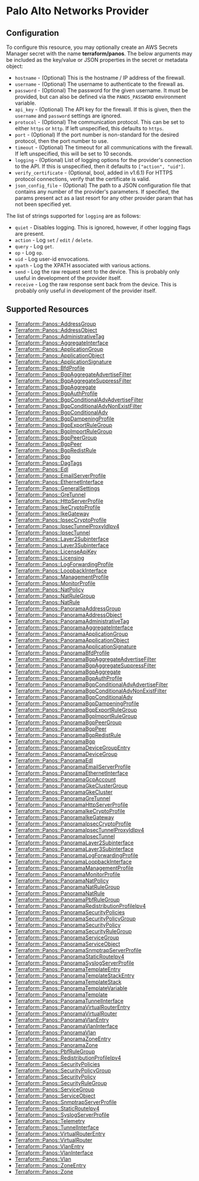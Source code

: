 # Palo Alto Networks Provider

## Configuration

To configure this resource, you may optionally create an AWS Secrets Manager secret with the name **terraform/panos**. The below arguments may be included as the key/value or JSON properties in the secret or metadata object:

* `hostname` - (Optional) This is the hostname / IP address of the firewall.
* `username` - (Optional) The username to authenticate to the firewall as.
* `password` - (Optional) The password for the given username. It must be
  provided, but can also be defined via the `PANOS_PASSWORD` environment
  variable.
* `api_key` - (Optional) The API key for the firewall.  If this is given, then
  the `username` and `password` settings are ignored.
* `protocol` - (Optional) The communication protocol.  This can be set to
  either `https` or `http`.  If left unspecified, this defaults to `https`.
* `port` - (Optional) If the port number is non-standard for the desired
  protocol, then the port number to use.
* `timeout` - (Optional) The timeout for all communications with the
  firewall.  If left unspecified, this will be set to 10 seconds.
* `logging` - (Optional) List of logging options for the provider's connection
  to the API.  If this is unspecified, then it defaults to
  `["action", "uid"]`.
* `verify_certificate` - (Optional, bool, added in v1.6.1) For HTTPS protocol
  connections, verify that the certificate is valid.
* `json_config_file` - (Optional) The path to a JSON configuration file that
  contains any number of the provider's parameters.  If specified, the params
  present act as a last resort for any other provider param that has not been
  specified yet.

The list of strings supported for `logging` are as follows:

* `quiet` - Disables logging.  This is ignored, however, if other logging
  flags are present.
* `action` - Log `set` / `edit` / `delete`.
* `query` - Log `get`.
* `op` - Log `op`.
* `uid` - Log user-id envocations.
* `xpath` - Log the XPATH associated with various actions.
* `send` - Log the raw request sent to the device.  This is probably
  only useful in development of the provider itself.
* `receive` - Log the raw response sent back from the device.  This is probably
  only useful in development of the provider itself.


## Supported Resources

* [Terraform::Panos::AddressGroup](../resources/panos/Terraform-Panos-AddressGroup/docs/README.md)
* [Terraform::Panos::AddressObject](../resources/panos/Terraform-Panos-AddressObject/docs/README.md)
* [Terraform::Panos::AdministrativeTag](../resources/panos/Terraform-Panos-AdministrativeTag/docs/README.md)
* [Terraform::Panos::AggregateInterface](../resources/panos/Terraform-Panos-AggregateInterface/docs/README.md)
* [Terraform::Panos::ApplicationGroup](../resources/panos/Terraform-Panos-ApplicationGroup/docs/README.md)
* [Terraform::Panos::ApplicationObject](../resources/panos/Terraform-Panos-ApplicationObject/docs/README.md)
* [Terraform::Panos::ApplicationSignature](../resources/panos/Terraform-Panos-ApplicationSignature/docs/README.md)
* [Terraform::Panos::BfdProfile](../resources/panos/Terraform-Panos-BfdProfile/docs/README.md)
* [Terraform::Panos::BgpAggregateAdvertiseFilter](../resources/panos/Terraform-Panos-BgpAggregateAdvertiseFilter/docs/README.md)
* [Terraform::Panos::BgpAggregateSuppressFilter](../resources/panos/Terraform-Panos-BgpAggregateSuppressFilter/docs/README.md)
* [Terraform::Panos::BgpAggregate](../resources/panos/Terraform-Panos-BgpAggregate/docs/README.md)
* [Terraform::Panos::BgpAuthProfile](../resources/panos/Terraform-Panos-BgpAuthProfile/docs/README.md)
* [Terraform::Panos::BgpConditionalAdvAdvertiseFilter](../resources/panos/Terraform-Panos-BgpConditionalAdvAdvertiseFilter/docs/README.md)
* [Terraform::Panos::BgpConditionalAdvNonExistFilter](../resources/panos/Terraform-Panos-BgpConditionalAdvNonExistFilter/docs/README.md)
* [Terraform::Panos::BgpConditionalAdv](../resources/panos/Terraform-Panos-BgpConditionalAdv/docs/README.md)
* [Terraform::Panos::BgpDampeningProfile](../resources/panos/Terraform-Panos-BgpDampeningProfile/docs/README.md)
* [Terraform::Panos::BgpExportRuleGroup](../resources/panos/Terraform-Panos-BgpExportRuleGroup/docs/README.md)
* [Terraform::Panos::BgpImportRuleGroup](../resources/panos/Terraform-Panos-BgpImportRuleGroup/docs/README.md)
* [Terraform::Panos::BgpPeerGroup](../resources/panos/Terraform-Panos-BgpPeerGroup/docs/README.md)
* [Terraform::Panos::BgpPeer](../resources/panos/Terraform-Panos-BgpPeer/docs/README.md)
* [Terraform::Panos::BgpRedistRule](../resources/panos/Terraform-Panos-BgpRedistRule/docs/README.md)
* [Terraform::Panos::Bgp](../resources/panos/Terraform-Panos-Bgp/docs/README.md)
* [Terraform::Panos::DagTags](../resources/panos/Terraform-Panos-DagTags/docs/README.md)
* [Terraform::Panos::Edl](../resources/panos/Terraform-Panos-Edl/docs/README.md)
* [Terraform::Panos::EmailServerProfile](../resources/panos/Terraform-Panos-EmailServerProfile/docs/README.md)
* [Terraform::Panos::EthernetInterface](../resources/panos/Terraform-Panos-EthernetInterface/docs/README.md)
* [Terraform::Panos::GeneralSettings](../resources/panos/Terraform-Panos-GeneralSettings/docs/README.md)
* [Terraform::Panos::GreTunnel](../resources/panos/Terraform-Panos-GreTunnel/docs/README.md)
* [Terraform::Panos::HttpServerProfile](../resources/panos/Terraform-Panos-HttpServerProfile/docs/README.md)
* [Terraform::Panos::IkeCryptoProfile](../resources/panos/Terraform-Panos-IkeCryptoProfile/docs/README.md)
* [Terraform::Panos::IkeGateway](../resources/panos/Terraform-Panos-IkeGateway/docs/README.md)
* [Terraform::Panos::IpsecCryptoProfile](../resources/panos/Terraform-Panos-IpsecCryptoProfile/docs/README.md)
* [Terraform::Panos::IpsecTunnelProxyIdIpv4](../resources/panos/Terraform-Panos-IpsecTunnelProxyIdIpv4/docs/README.md)
* [Terraform::Panos::IpsecTunnel](../resources/panos/Terraform-Panos-IpsecTunnel/docs/README.md)
* [Terraform::Panos::Layer2Subinterface](../resources/panos/Terraform-Panos-Layer2Subinterface/docs/README.md)
* [Terraform::Panos::Layer3Subinterface](../resources/panos/Terraform-Panos-Layer3Subinterface/docs/README.md)
* [Terraform::Panos::LicenseApiKey](../resources/panos/Terraform-Panos-LicenseApiKey/docs/README.md)
* [Terraform::Panos::Licensing](../resources/panos/Terraform-Panos-Licensing/docs/README.md)
* [Terraform::Panos::LogForwardingProfile](../resources/panos/Terraform-Panos-LogForwardingProfile/docs/README.md)
* [Terraform::Panos::LoopbackInterface](../resources/panos/Terraform-Panos-LoopbackInterface/docs/README.md)
* [Terraform::Panos::ManagementProfile](../resources/panos/Terraform-Panos-ManagementProfile/docs/README.md)
* [Terraform::Panos::MonitorProfile](../resources/panos/Terraform-Panos-MonitorProfile/docs/README.md)
* [Terraform::Panos::NatPolicy](../resources/panos/Terraform-Panos-NatPolicy/docs/README.md)
* [Terraform::Panos::NatRuleGroup](../resources/panos/Terraform-Panos-NatRuleGroup/docs/README.md)
* [Terraform::Panos::NatRule](../resources/panos/Terraform-Panos-NatRule/docs/README.md)
* [Terraform::Panos::PanoramaAddressGroup](../resources/panos/Terraform-Panos-PanoramaAddressGroup/docs/README.md)
* [Terraform::Panos::PanoramaAddressObject](../resources/panos/Terraform-Panos-PanoramaAddressObject/docs/README.md)
* [Terraform::Panos::PanoramaAdministrativeTag](../resources/panos/Terraform-Panos-PanoramaAdministrativeTag/docs/README.md)
* [Terraform::Panos::PanoramaAggregateInterface](../resources/panos/Terraform-Panos-PanoramaAggregateInterface/docs/README.md)
* [Terraform::Panos::PanoramaApplicationGroup](../resources/panos/Terraform-Panos-PanoramaApplicationGroup/docs/README.md)
* [Terraform::Panos::PanoramaApplicationObject](../resources/panos/Terraform-Panos-PanoramaApplicationObject/docs/README.md)
* [Terraform::Panos::PanoramaApplicationSignature](../resources/panos/Terraform-Panos-PanoramaApplicationSignature/docs/README.md)
* [Terraform::Panos::PanoramaBfdProfile](../resources/panos/Terraform-Panos-PanoramaBfdProfile/docs/README.md)
* [Terraform::Panos::PanoramaBgpAggregateAdvertiseFilter](../resources/panos/Terraform-Panos-PanoramaBgpAggregateAdvertiseFilter/docs/README.md)
* [Terraform::Panos::PanoramaBgpAggregateSuppressFilter](../resources/panos/Terraform-Panos-PanoramaBgpAggregateSuppressFilter/docs/README.md)
* [Terraform::Panos::PanoramaBgpAggregate](../resources/panos/Terraform-Panos-PanoramaBgpAggregate/docs/README.md)
* [Terraform::Panos::PanoramaBgpAuthProfile](../resources/panos/Terraform-Panos-PanoramaBgpAuthProfile/docs/README.md)
* [Terraform::Panos::PanoramaBgpConditionalAdvAdvertiseFilter](../resources/panos/Terraform-Panos-PanoramaBgpConditionalAdvAdvertiseFilter/docs/README.md)
* [Terraform::Panos::PanoramaBgpConditionalAdvNonExistFilter](../resources/panos/Terraform-Panos-PanoramaBgpConditionalAdvNonExistFilter/docs/README.md)
* [Terraform::Panos::PanoramaBgpConditionalAdv](../resources/panos/Terraform-Panos-PanoramaBgpConditionalAdv/docs/README.md)
* [Terraform::Panos::PanoramaBgpDampeningProfile](../resources/panos/Terraform-Panos-PanoramaBgpDampeningProfile/docs/README.md)
* [Terraform::Panos::PanoramaBgpExportRuleGroup](../resources/panos/Terraform-Panos-PanoramaBgpExportRuleGroup/docs/README.md)
* [Terraform::Panos::PanoramaBgpImportRuleGroup](../resources/panos/Terraform-Panos-PanoramaBgpImportRuleGroup/docs/README.md)
* [Terraform::Panos::PanoramaBgpPeerGroup](../resources/panos/Terraform-Panos-PanoramaBgpPeerGroup/docs/README.md)
* [Terraform::Panos::PanoramaBgpPeer](../resources/panos/Terraform-Panos-PanoramaBgpPeer/docs/README.md)
* [Terraform::Panos::PanoramaBgpRedistRule](../resources/panos/Terraform-Panos-PanoramaBgpRedistRule/docs/README.md)
* [Terraform::Panos::PanoramaBgp](../resources/panos/Terraform-Panos-PanoramaBgp/docs/README.md)
* [Terraform::Panos::PanoramaDeviceGroupEntry](../resources/panos/Terraform-Panos-PanoramaDeviceGroupEntry/docs/README.md)
* [Terraform::Panos::PanoramaDeviceGroup](../resources/panos/Terraform-Panos-PanoramaDeviceGroup/docs/README.md)
* [Terraform::Panos::PanoramaEdl](../resources/panos/Terraform-Panos-PanoramaEdl/docs/README.md)
* [Terraform::Panos::PanoramaEmailServerProfile](../resources/panos/Terraform-Panos-PanoramaEmailServerProfile/docs/README.md)
* [Terraform::Panos::PanoramaEthernetInterface](../resources/panos/Terraform-Panos-PanoramaEthernetInterface/docs/README.md)
* [Terraform::Panos::PanoramaGcpAccount](../resources/panos/Terraform-Panos-PanoramaGcpAccount/docs/README.md)
* [Terraform::Panos::PanoramaGkeClusterGroup](../resources/panos/Terraform-Panos-PanoramaGkeClusterGroup/docs/README.md)
* [Terraform::Panos::PanoramaGkeCluster](../resources/panos/Terraform-Panos-PanoramaGkeCluster/docs/README.md)
* [Terraform::Panos::PanoramaGreTunnel](../resources/panos/Terraform-Panos-PanoramaGreTunnel/docs/README.md)
* [Terraform::Panos::PanoramaHttpServerProfile](../resources/panos/Terraform-Panos-PanoramaHttpServerProfile/docs/README.md)
* [Terraform::Panos::PanoramaIkeCryptoProfile](../resources/panos/Terraform-Panos-PanoramaIkeCryptoProfile/docs/README.md)
* [Terraform::Panos::PanoramaIkeGateway](../resources/panos/Terraform-Panos-PanoramaIkeGateway/docs/README.md)
* [Terraform::Panos::PanoramaIpsecCryptoProfile](../resources/panos/Terraform-Panos-PanoramaIpsecCryptoProfile/docs/README.md)
* [Terraform::Panos::PanoramaIpsecTunnelProxyIdIpv4](../resources/panos/Terraform-Panos-PanoramaIpsecTunnelProxyIdIpv4/docs/README.md)
* [Terraform::Panos::PanoramaIpsecTunnel](../resources/panos/Terraform-Panos-PanoramaIpsecTunnel/docs/README.md)
* [Terraform::Panos::PanoramaLayer2Subinterface](../resources/panos/Terraform-Panos-PanoramaLayer2Subinterface/docs/README.md)
* [Terraform::Panos::PanoramaLayer3Subinterface](../resources/panos/Terraform-Panos-PanoramaLayer3Subinterface/docs/README.md)
* [Terraform::Panos::PanoramaLogForwardingProfile](../resources/panos/Terraform-Panos-PanoramaLogForwardingProfile/docs/README.md)
* [Terraform::Panos::PanoramaLoopbackInterface](../resources/panos/Terraform-Panos-PanoramaLoopbackInterface/docs/README.md)
* [Terraform::Panos::PanoramaManagementProfile](../resources/panos/Terraform-Panos-PanoramaManagementProfile/docs/README.md)
* [Terraform::Panos::PanoramaMonitorProfile](../resources/panos/Terraform-Panos-PanoramaMonitorProfile/docs/README.md)
* [Terraform::Panos::PanoramaNatPolicy](../resources/panos/Terraform-Panos-PanoramaNatPolicy/docs/README.md)
* [Terraform::Panos::PanoramaNatRuleGroup](../resources/panos/Terraform-Panos-PanoramaNatRuleGroup/docs/README.md)
* [Terraform::Panos::PanoramaNatRule](../resources/panos/Terraform-Panos-PanoramaNatRule/docs/README.md)
* [Terraform::Panos::PanoramaPbfRuleGroup](../resources/panos/Terraform-Panos-PanoramaPbfRuleGroup/docs/README.md)
* [Terraform::Panos::PanoramaRedistributionProfileIpv4](../resources/panos/Terraform-Panos-PanoramaRedistributionProfileIpv4/docs/README.md)
* [Terraform::Panos::PanoramaSecurityPolicies](../resources/panos/Terraform-Panos-PanoramaSecurityPolicies/docs/README.md)
* [Terraform::Panos::PanoramaSecurityPolicyGroup](../resources/panos/Terraform-Panos-PanoramaSecurityPolicyGroup/docs/README.md)
* [Terraform::Panos::PanoramaSecurityPolicy](../resources/panos/Terraform-Panos-PanoramaSecurityPolicy/docs/README.md)
* [Terraform::Panos::PanoramaSecurityRuleGroup](../resources/panos/Terraform-Panos-PanoramaSecurityRuleGroup/docs/README.md)
* [Terraform::Panos::PanoramaServiceGroup](../resources/panos/Terraform-Panos-PanoramaServiceGroup/docs/README.md)
* [Terraform::Panos::PanoramaServiceObject](../resources/panos/Terraform-Panos-PanoramaServiceObject/docs/README.md)
* [Terraform::Panos::PanoramaSnmptrapServerProfile](../resources/panos/Terraform-Panos-PanoramaSnmptrapServerProfile/docs/README.md)
* [Terraform::Panos::PanoramaStaticRouteIpv4](../resources/panos/Terraform-Panos-PanoramaStaticRouteIpv4/docs/README.md)
* [Terraform::Panos::PanoramaSyslogServerProfile](../resources/panos/Terraform-Panos-PanoramaSyslogServerProfile/docs/README.md)
* [Terraform::Panos::PanoramaTemplateEntry](../resources/panos/Terraform-Panos-PanoramaTemplateEntry/docs/README.md)
* [Terraform::Panos::PanoramaTemplateStackEntry](../resources/panos/Terraform-Panos-PanoramaTemplateStackEntry/docs/README.md)
* [Terraform::Panos::PanoramaTemplateStack](../resources/panos/Terraform-Panos-PanoramaTemplateStack/docs/README.md)
* [Terraform::Panos::PanoramaTemplateVariable](../resources/panos/Terraform-Panos-PanoramaTemplateVariable/docs/README.md)
* [Terraform::Panos::PanoramaTemplate](../resources/panos/Terraform-Panos-PanoramaTemplate/docs/README.md)
* [Terraform::Panos::PanoramaTunnelInterface](../resources/panos/Terraform-Panos-PanoramaTunnelInterface/docs/README.md)
* [Terraform::Panos::PanoramaVirtualRouterEntry](../resources/panos/Terraform-Panos-PanoramaVirtualRouterEntry/docs/README.md)
* [Terraform::Panos::PanoramaVirtualRouter](../resources/panos/Terraform-Panos-PanoramaVirtualRouter/docs/README.md)
* [Terraform::Panos::PanoramaVlanEntry](../resources/panos/Terraform-Panos-PanoramaVlanEntry/docs/README.md)
* [Terraform::Panos::PanoramaVlanInterface](../resources/panos/Terraform-Panos-PanoramaVlanInterface/docs/README.md)
* [Terraform::Panos::PanoramaVlan](../resources/panos/Terraform-Panos-PanoramaVlan/docs/README.md)
* [Terraform::Panos::PanoramaZoneEntry](../resources/panos/Terraform-Panos-PanoramaZoneEntry/docs/README.md)
* [Terraform::Panos::PanoramaZone](../resources/panos/Terraform-Panos-PanoramaZone/docs/README.md)
* [Terraform::Panos::PbfRuleGroup](../resources/panos/Terraform-Panos-PbfRuleGroup/docs/README.md)
* [Terraform::Panos::RedistributionProfileIpv4](../resources/panos/Terraform-Panos-RedistributionProfileIpv4/docs/README.md)
* [Terraform::Panos::SecurityPolicies](../resources/panos/Terraform-Panos-SecurityPolicies/docs/README.md)
* [Terraform::Panos::SecurityPolicyGroup](../resources/panos/Terraform-Panos-SecurityPolicyGroup/docs/README.md)
* [Terraform::Panos::SecurityPolicy](../resources/panos/Terraform-Panos-SecurityPolicy/docs/README.md)
* [Terraform::Panos::SecurityRuleGroup](../resources/panos/Terraform-Panos-SecurityRuleGroup/docs/README.md)
* [Terraform::Panos::ServiceGroup](../resources/panos/Terraform-Panos-ServiceGroup/docs/README.md)
* [Terraform::Panos::ServiceObject](../resources/panos/Terraform-Panos-ServiceObject/docs/README.md)
* [Terraform::Panos::SnmptrapServerProfile](../resources/panos/Terraform-Panos-SnmptrapServerProfile/docs/README.md)
* [Terraform::Panos::StaticRouteIpv4](../resources/panos/Terraform-Panos-StaticRouteIpv4/docs/README.md)
* [Terraform::Panos::SyslogServerProfile](../resources/panos/Terraform-Panos-SyslogServerProfile/docs/README.md)
* [Terraform::Panos::Telemetry](../resources/panos/Terraform-Panos-Telemetry/docs/README.md)
* [Terraform::Panos::TunnelInterface](../resources/panos/Terraform-Panos-TunnelInterface/docs/README.md)
* [Terraform::Panos::VirtualRouterEntry](../resources/panos/Terraform-Panos-VirtualRouterEntry/docs/README.md)
* [Terraform::Panos::VirtualRouter](../resources/panos/Terraform-Panos-VirtualRouter/docs/README.md)
* [Terraform::Panos::VlanEntry](../resources/panos/Terraform-Panos-VlanEntry/docs/README.md)
* [Terraform::Panos::VlanInterface](../resources/panos/Terraform-Panos-VlanInterface/docs/README.md)
* [Terraform::Panos::Vlan](../resources/panos/Terraform-Panos-Vlan/docs/README.md)
* [Terraform::Panos::ZoneEntry](../resources/panos/Terraform-Panos-ZoneEntry/docs/README.md)
* [Terraform::Panos::Zone](../resources/panos/Terraform-Panos-Zone/docs/README.md)